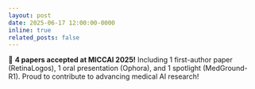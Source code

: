 ```yaml
---
layout: post
date: 2025-06-17 12:00:00-0000
inline: true
related_posts: false
---
```


🎉 **4 papers accepted at MICCAI 2025!** Including 1 first-author paper (RetinaLogos), 1 oral presentation (Ophora), and 1 spotlight (MedGround-R1). Proud to contribute to advancing medical AI research!
